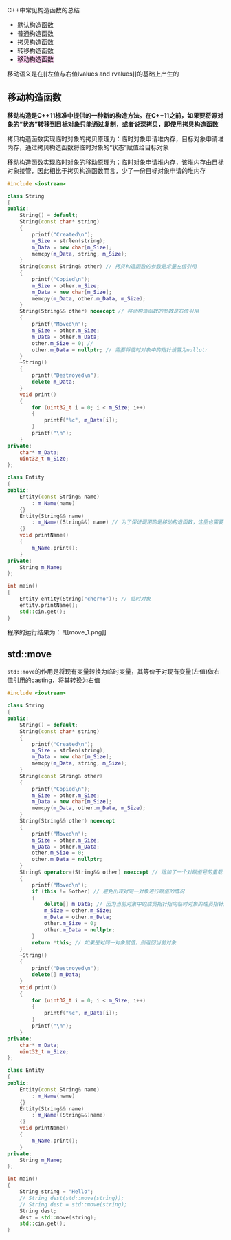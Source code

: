 C++中常见构造函数的总结
- 默认构造函数
- 普通构造函数
- 拷贝构造函数
- 转移构造函数
- <mark style="background: #FFB8EBA6;">移动构造函数</mark>

移动语义是在[[左值与右值lvalues and rvalues]]的基础上产生的
## 移动构造函数

**移动构造是C++11标准中提供的一种新的构造方法。在C++11之前，如果要将源对象的“状态”转移到目标对象只能通过复制，或者说深拷贝，即使用拷贝构造函数**

拷贝构造函数实现临时对象的拷贝原理为：临时对象申请堆内存，目标对象申请堆内存，通过拷贝构造函数将临时对象的“状态”赋值给目标对象

移动构造函数实现临时对象的移动原理为：临时对象申请堆内存，该堆内存由目标对象接管，因此相比于拷贝构造函数而言，少了一份目标对象申请的堆内存

```c++
#include <iostream>

class String
{
public:
	String() = default;
	String(const char* string) 
	{
		printf("Created\n");
		m_Size = strlen(string);
		m_Data = new char[m_Size];
		memcpy(m_Data, string, m_Size);
	}
	String(const String& other) // 拷贝构造函数的参数是常量左值引用
	{
		printf("Copied\n");
		m_Size = other.m_Size;
		m_Data = new char[m_Size];
		memcpy(m_Data, other.m_Data, m_Size);
	}
	String(String&& other) noexcept // 移动构造函数的参数是右值引用
	{
		printf("Moved\n");
		m_Size = other.m_Size;
		m_Data = other.m_Data;
		other.m_Size = 0; //
		other.m_Data = nullptr; // 需要将临时对象中的指针设置为nullptr
	}
	~String()
	{
		printf("Destroyed\n");
		delete m_Data;
	}
	void print()
	{
		for (uint32_t i = 0; i < m_Size; i++)
		{
			printf("%c", m_Data[i]);
		}
		printf("\n");
	}
private:
	char* m_Data;
	uint32_t m_Size;
};

class Entity
{
public:
	Entity(const String& name)
		: m_Name(name)
	{}
	Entity(String&& name)
		: m_Name((String&&) name) // 为了保证调用的是移动构造函数，这里也需要使用右值引用
	{}
	void printName()
	{
		m_Name.print();
	}
private:
	String m_Name;
};

int main()
{
	Entity entity(String("cherno")); // 临时对象
	entity.printName();
	std::cin.get();
} 
```

程序的运行结果为：
![[move_1.png]]
## std::move
```std::move```的作用是将现有变量转换为临时变量，其等价于对现有变量(左值)做右值引用的casting，将其转换为右值
```c++
#include <iostream>

class String
{
public:
	String() = default;
	String(const char* string) 
	{
		printf("Created\n");
		m_Size = strlen(string);
		m_Data = new char[m_Size];
		memcpy(m_Data, string, m_Size);
	}
	String(const String& other)
	{
		printf("Copied\n");
		m_Size = other.m_Size;
		m_Data = new char[m_Size];
		memcpy(m_Data, other.m_Data, m_Size);
	}
	String(String&& other) noexcept
	{
		printf("Moved\n");
		m_Size = other.m_Size;
		m_Data = other.m_Data;
		other.m_Size = 0;
		other.m_Data = nullptr;
	}
	String& operator=(String&& other) noexcept // 增加了一个对赋值号的重载
	{
		printf("Moved\n");
		if (this != &other) // 避免出现对同一对象进行赋值的情况
		{
			delete[] m_Data; // 因为当前对象中的成员指针指向临时对象的成员指针所指向的内存，则之前指向的内存必须被释放，否则会出现内存泄漏的问题
			m_Size = other.m_Size;
			m_Data = other.m_Data;
			other.m_Size = 0;
			other.m_Data = nullptr;
		}
		return *this; // 如果是对同一对象赋值，则返回当前对象
	}
	~String()
	{
		printf("Destroyed\n");
		delete[] m_Data;
	}
	void print()
	{
		for (uint32_t i = 0; i < m_Size; i++)
		{
			printf("%c", m_Data[i]);
		}
		printf("\n");
	}
private:
	char* m_Data;
	uint32_t m_Size;
};

class Entity
{
public:
	Entity(const String& name)
		: m_Name(name)
	{}
	Entity(String&& name)
		: m_Name((String&&)name)
	{}
	void printName()
	{
		m_Name.print();
	}
private:
	String m_Name;
};

int main()
{
	String string = "Hello";
	// String dest(std::move(string));
	// String dest = std::move(string);
	String dest;
	dest = std::move(string);
	std::cin.get();
} 
```